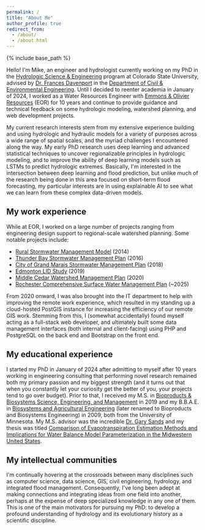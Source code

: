 ```yaml
---
permalink: /
title: "About Me"
author_profile: true
redirect_from: 
  - /about/
  - /about.html
---
```


{% include base_path %}

Hello! I'm Mike, an engineer and hydrologist currently working on my PhD in the [Hydrologic Science & Engineering](https://www.engr.colostate.edu/ce/graduate/hydrologic-science-and-engineering/) program at Colorado State University, advised by [Dr. Frances Davenport](https://fdavenport.github.io) in the [Department of Civil & Environmental Engineering](https://www.engr.colostate.edu/ce/). Until I decided to reenter academia in January of 2024, I worked as a Water Resources Engineer with [Emmons & Olivier Resources](https://www.eorinc.com/) (EOR) for 10 years and continue to provide guidance and technical feedback on some hydrologic modeling, watershed planning, and web development projects. 

My current research interests stem from my extensive experience building and using hydrologic and hydraulic models for a variety of purposes across a wide range of spatial scales, and the myriad challenges I encountered along the way. My early PhD research uses deep learning and advanced statistical techniques to uncover regionalizable principles in hydrologic modeling, and to improve the ability of deep learning models such as LSTMs to predict hydrologic extremes. Basically, I'm interested in the intersection between deep learning and flood prediction, but unlike much of the research being done in this area focused on short-term flood forecasting, my particular interests are in using explainable AI to see what we can learn from these complex data-driven models.

## My work experience
While at EOR, I worked on a large number of projects ranging from engineering design support to regional-scale watershed planning. Some notable projects include:
- [Rural Stormwater Management Model](https://www.researchgate.net/publication/311948366_Development_of_a_Rural_Stormwater_Management_Model_to_Manage_Water_Quality_in_the_Lake_Huron_Watersheds) (2014)
- [Thunder Bay Stormwater Management Plan](https://www.thunderbay.ca/en/city-services/resources/Documents/Stormwater-Management-Plan-for-web---Vol1-Accessible.pdf) (2016)
- [City of Grand Marais Stormwater Management Plan](https://www.ci.grand-marais.mn.us/vertical/sites/%7B33D7F42E-203A-42E0-8979-44AF7108C86C%7D/uploads/FINAL_Plan_Grand_Marais_SWP.pdf) (2018)
- [Edmonton LID Study](https://www.eorinc.com/projects/edmonton-lid-study.html) (2019)
- [Middle Cedar Watershed Management Plan](https://www.iowadnr.gov/Portals/idnr/uploads/water/watershed/files/WMA_Files/MiddleCedar_Watershed_Management_Plan%20OptforWeb.pdf) (2020)
- [Rochester Comprehensive Surface Water Management Plan](https://cswmp-rpu.hub.arcgis.com/) (~2025)

From 2020 onward, I was also brought into the IT department to help with improving the remote work experience, which resulted in my standing up a cloud-hosted PostGIS instance for increasing the efficiency of our remote GIS work. Stemming from this, I (somewhat accidentally) found myself acting as a full-stack web developer, and ultimately built some data management interfaces (both internal and client-facing) using PHP and PostgreSQL on the back end and Bootstrap on the front end. 

## My educational experience
I started my PhD in January of 2024 after admitting to myself after 10 years working in engineering consulting that performing novel research remained both my primary passion and my biggest strength (and it turns out that when you constantly let your curiosity get the better of you, your projects tend to go over budget). Prior to that, I received my M.S. in [Bioproducts & Biosystems Science, Engineering, and Management](https://bbe.umn.edu/graduate) in 2019 and my B.B.A.E. in [Biosystems and Agricultural Engineering](https://bbe.umn.edu/undergraduate/bioproducts-and-biosystems-engineering-major) (later renamed to Bioproducts and Biosystems Engineering) in 2009, both from the University of Minnesota. My M.S. advisor was the incredible [Dr. Gary Sands](https://bbe.umn.edu/people/gary-r-sands) and my thesis was titled [Comparison of Evapotranspiration Estimation Methods and Implications for Water Balance Model Parameterization in the Midwestern United States](https://conservancy.umn.edu/items/48e62166-9c34-4898-9678-f3cfa3f8580a). 

## My intellectual communities
I'm continually hovering at the crossroads between many disciplines such as computer science, data science, GIS, civil engineering, hydrology, and integrated flood management. Consequently, I've long been adept at making connections and integrating ideas from one field into another, perhaps at the expense of deep specialized knowledge in any one of them. This is one of the main motivators for pursuing my PhD: to develop a profound understanding of hydrology and its evolutionary history as a scientific discipline. 